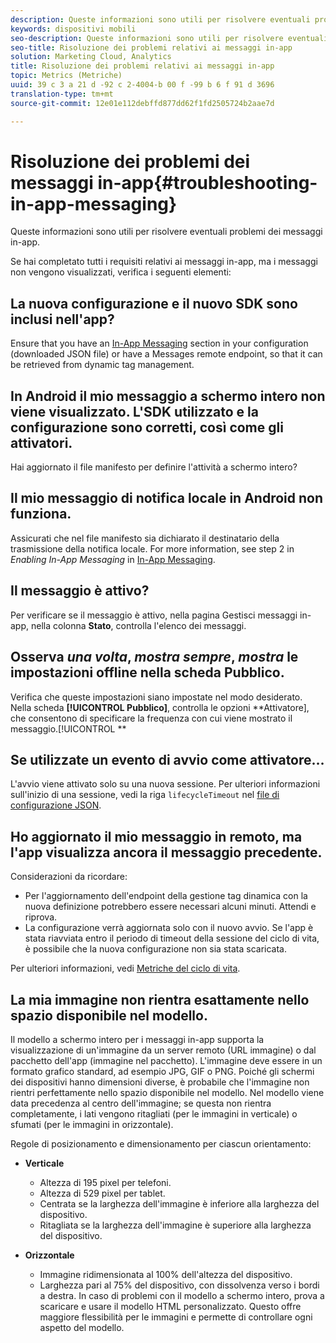 ```yaml
---
description: Queste informazioni sono utili per risolvere eventuali problemi dei messaggi in-app.
keywords: dispositivi mobili
seo-description: Queste informazioni sono utili per risolvere eventuali problemi dei messaggi in-app.
seo-title: Risoluzione dei problemi relativi ai messaggi in-app
solution: Marketing Cloud, Analytics
title: Risoluzione dei problemi relativi ai messaggi in-app
topic: Metrics (Metriche)
uuid: 39 c 3 a 21 d -92 c 2-4004-b 00 f -99 b 6 f 91 d 3696
translation-type: tm+mt
source-git-commit: 12e01e112debffd877dd62f1fd2505724b2aae7d

---
```



# Risoluzione dei problemi dei messaggi in-app{#troubleshooting-in-app-messaging}

Queste informazioni sono utili per risolvere eventuali problemi dei messaggi in-app.

Se hai completato tutti i requisiti relativi ai messaggi in-app, ma i messaggi non vengono visualizzati, verifica i seguenti elementi:

## La nuova configurazione e il nuovo SDK sono inclusi nell'app?

Ensure that you have an [In-App Messaging](/help/android/messaging-main/messaging/messaging.md) section in your configuration (downloaded JSON file) or have a Messages remote endpoint, so that it can be retrieved from dynamic tag management.

## In Android il mio messaggio a schermo intero non viene visualizzato. L'SDK utilizzato e la configurazione sono corretti, così come gli attivatori.

Hai aggiornato il file manifesto per definire l'attività a schermo intero?

## Il mio messaggio di notifica locale in Android non funziona.

Assicurati che nel file manifesto sia dichiarato il destinatario della trasmissione della notifica locale. For more information, see step 2 in *Enabling In-App Messaging* in [In-App Messaging](/help/android/messaging-main/messaging/messaging.md).

## Il messaggio è attivo?

Per verificare se il messaggio è attivo, nella pagina Gestisci messaggi in-app, nella colonna **Stato**, controlla l'elenco dei messaggi.

## Osserva *una volta*, *mostra sempre*, *mostra* le impostazioni offline nella scheda Pubblico.

Verifica che queste impostazioni siano impostate nel modo desiderato. Nella scheda **[!UICONTROL Pubblico]**, controlla le opzioni **Attivatore], che consentono di specificare la frequenza con cui viene mostrato il messaggio.[!UICONTROL **

## Se utilizzate un evento di avvio come attivatore…

L'avvio viene attivato solo su una nuova sessione. Per ulteriori informazioni sull'inizio di una sessione, vedi la riga `lifecycleTimeout` nel [file di configurazione JSON](/help/android/configuration/json-config/json-config.md).

## Ho aggiornato il mio messaggio in remoto, ma l'app visualizza ancora il messaggio precedente.

Considerazioni da ricordare:

* Per l'aggiornamento dell'endpoint della gestione tag dinamica con la nuova definizione potrebbero essere necessari alcuni minuti. Attendi e riprova.
* La configurazione verrà aggiornata solo con il nuovo avvio. Se l'app è stata riavviata entro il periodo di timeout della sessione del ciclo di vita, è possibile che la nuova configurazione non sia stata scaricata.

Per ulteriori informazioni, vedi [Metriche del ciclo di vita](/help/android/metrics.md).

## La mia immagine non rientra esattamente nello spazio disponibile nel modello.

Il modello a schermo intero per i messaggi in-app supporta la visualizzazione di un'immagine da un server remoto (URL immagine) o dal pacchetto dell'app (immagine nel pacchetto). L'immagine deve essere in un formato grafico standard, ad esempio JPG, GIF o PNG. Poiché gli schermi dei dispositivi hanno dimensioni diverse, è probabile che l'immagine non rientri perfettamente nello spazio disponibile nel modello. Nel modello viene data precedenza al centro dell'immagine; se questa non rientra completamente, i lati vengono ritagliati (per le immagini in verticale) o sfumati (per le immagini in orizzontale).

Regole di posizionamento e dimensionamento per ciascun orientamento:

* **Verticale**
   * Altezza di 195 pixel per telefoni.
   * Altezza di 529 pixel per tablet.
   * Centrata se la larghezza dell'immagine è inferiore alla larghezza del dispositivo.
   * Ritagliata se la larghezza dell'immagine è superiore alla larghezza del dispositivo.

* **Orizzontale**
   * Immagine ridimensionata al 100% dell'altezza del dispositivo.
   * Larghezza pari al 75% del dispositivo, con dissolvenza verso i bordi a destra.
   In caso di problemi con il modello a schermo intero, prova a scaricare e usare il modello HTML personalizzato. Questo offre maggiore flessibilità per le immagini e permette di controllare ogni aspetto del modello.

